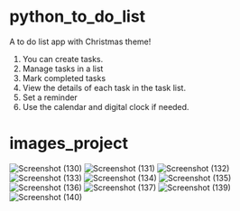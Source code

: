 # python_to_do_list
A to do list app with Christmas theme!
1. You can create tasks.
2. Manage tasks in a list
3. Mark completed tasks
4. View the details of each task in the task list.
5. Set a reminder
6. Use the calendar and digital clock if needed.
# images_project
![Screenshot (130)](https://user-images.githubusercontent.com/112771618/190139352-fde7fdfd-7498-4803-bb88-0156d4f73b73.png)
![Screenshot (131)](https://user-images.githubusercontent.com/112771618/190139621-5eea4f89-8947-4822-95d4-f33d8df1f6f3.png)
![Screenshot (132)](https://user-images.githubusercontent.com/112771618/190139722-9bcd9116-cd8c-4857-9e55-57f9a1f213a1.png)
![Screenshot (133)](https://user-images.githubusercontent.com/112771618/190139807-ffadfeb2-93e4-4c6d-84f3-5a24b74b24c3.png)
![Screenshot (134)](https://user-images.githubusercontent.com/112771618/190139915-21ba2e89-3d85-4ae7-ac35-251241ad6027.png)
![Screenshot (135)](https://user-images.githubusercontent.com/112771618/190140107-5c6d1279-7c6a-4938-81ac-226370b5b64d.png)
![Screenshot (136)](https://user-images.githubusercontent.com/112771618/190140199-323750ef-b2ba-44b0-b560-24f1b127048e.png)
![Screenshot (137)](https://user-images.githubusercontent.com/112771618/190140299-c689175d-e83f-44ba-8d9f-1e4ff992d2a6.png)
![Screenshot (139)](https://user-images.githubusercontent.com/112771618/190140541-02812dda-e9e4-46f7-afc7-2ec56b58765f.png)
![Screenshot (140)](https://user-images.githubusercontent.com/112771618/190140650-2791b45d-aeb9-43f7-9224-1b79a5b3304d.png)
